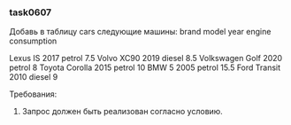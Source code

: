 
### task0607

Добавь в таблицу cars следующие машины:
brand       model 		year  	engine 	  consumption

Lexus     	IS 		 	2017	petrol 	  7.5
Volvo     	XC90 		2019	diesel 	  8.5
Volkswagen  Golf   		2020	petrol    8
Toyota    	Corolla		2015 	petrol    10
BMW      	5 		  	2005	petrol    15.5
Ford       	Transit 	2010	diesel    9


Требования:
1.	Запрос должен быть реализован согласно условию.


